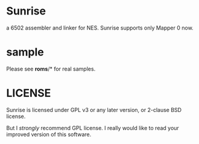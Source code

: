 Sunrise
=======

a 6502 assembler and linker for NES.
Sunrise supports only Mapper 0 now.

sample
======
Please see __roms__/* for real samples.


LICENSE
======
Sunrise is licensed under GPL v3 or any later version, or 2-clause BSD license.

But I *strongly* recommend GPL license.
I really would like to read your improved version of this software.

